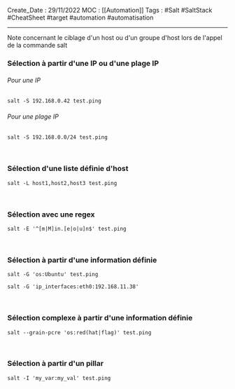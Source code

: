 Create_Date : 29/11/2022
MOC : [[Automation]]
Tags : #Salt #SaltStack #CheatSheet #target #automation #automatisation 

----------------------------------

Note concernant le ciblage d'un host ou d'un groupe d'host lors de l'appel de la commande salt



### Sélection à partir d'une IP ou d'une plage IP

###### Pour une IP
```console
salt -S 192.168.0.42 test.ping
```
###### Pour une plage IP
```console
salt -S 192.168.0.0/24 test.ping
```
<br>

### Sélection d'une liste définie d'host

```console
salt -L host1,host2,host3 test.ping
```
<br>

### Sélection avec une regex

```console
salt -E '^[m|M]in.[e|o|u]n$' test.ping
```
<br>

### Sélection à partir d'une information définie

```console
salt -G 'os:Ubuntu' test.ping
```
```console
salt -G 'ip_interfaces:eth0:192.168.11.38'
```
<br>

### Sélection complexe à partir d'une information définie

```console
salt --grain-pcre 'os:red(hat|flag)' test.ping
```
<br>

### Sélection à partir d'un pillar

```console
salt -I 'my_var:my_val' test.ping
```

